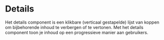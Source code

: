 # Details

Het details component is een klikbare (verticaal gestapelde) lijst van koppen om bijbehorende inhoud te verbergen of te vertonen. Met het details component toon je inhoud op een progressieve manier aan gebruikers.
